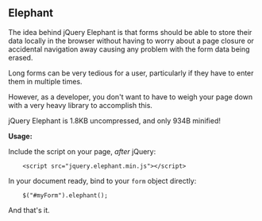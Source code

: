 ## Elephant

The idea behind jQuery Elephant is that forms should be able to store their data locally in the browser without having to worry about a page closure or accidental navigation away causing any problem with the form data being erased. 

Long forms can be very tedious for a user, particularly if they have to enter them in multiple times.

However, as a developer, you don't want to have to weigh your page down with a very heavy library to accomplish this.

jQuery Elephant is 1.8KB uncompressed, and only 934B minified!

**Usage:**

Include the script on your page, _after_ jQuery:

		<script src="jquery.elephant.min.js"></script>

In your document ready, bind to your `form` object directly:

		$("#myForm").elephant();

And that's it.
